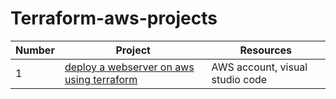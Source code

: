 # Terraform-aws-projects


Number | Project      | Resources
------ | ------------- |-------------------------------
1 | [deploy a webserver on aws using terraform](https://github.com/Frankpromise/Terraform-aws-projects/tree/master/project1) | AWS account, visual studio code
